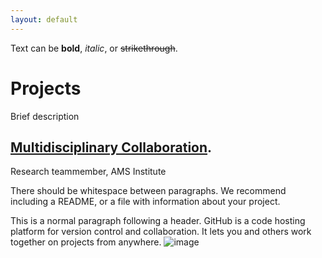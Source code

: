 ```yaml
---
layout: default
---
```


Text can be **bold**, _italic_, or ~~strikethrough~~.

# Projects

Brief description

## [Multidisciplinary Collaboration](page-1.md).

Research teammember, AMS Institute

There should be whitespace between paragraphs. We recommend including a README, or a file with information about your project.


This is a normal paragraph following a header. GitHub is a code hosting platform for version control and collaboration. It lets you and others work together on projects from anywhere.
![image](test)
